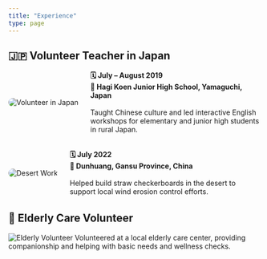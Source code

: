 ```yaml
---
title: "Experience"
type: page
---
```


## 🇯🇵 Volunteer Teacher in Japan

<div style="display: flex; align-items: center; gap: 1.5rem; margin-top: 1rem; margin-bottom: 2rem; flex-wrap: nowrap;">

  <img src="/uploads/japan.JPG" alt="Volunteer in Japan" style="max-width: 250px; border-radius: 12px; flex-shrink: 0;">

  <div style="flex: 1;">
    <strong>🗓 July – August 2019</strong><br>
    <strong>📍 Hagi Koen Junior High School, Yamaguchi, Japan</strong><br><br>
    Taught Chinese culture and led interactive English workshops for elementary and junior high students in rural Japan.
  </div>

</div>

<div style="display: flex; align-items: center; gap: 1.5rem; margin-top: 1rem; margin-bottom: 2rem; flex-wrap: nowrap;">

  <img src="/uploads/desert.jpg" alt="Desert Work" style="max-width: 250px; border-radius: 12px; flex-shrink: 0;">

  <div style="flex: 1;">
    <strong>🗓 July 2022</strong><br>
    <strong>📍 Dunhuang, Gansu Province, China</strong><br><br>
    Helped build straw checkerboards in the desert to support local wind erosion control efforts.
  </div>

</div>

## 🧓 Elderly Care Volunteer
![Elderly Volunteer](/uploads/letter.jpg)
Volunteered at a local elderly care center, providing companionship and helping with basic needs and wellness checks.
